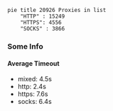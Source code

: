 
```mermaid
pie title 20926 Proxies in list
    "HTTP" : 15249
    "HTTPS": 4556
    "SOCKS" : 3866
```

### Some Info
#### Average Timeout

- mixed: 4.5s
- http: 2.4s
- https: 7.6s
- socks: 6.4s
